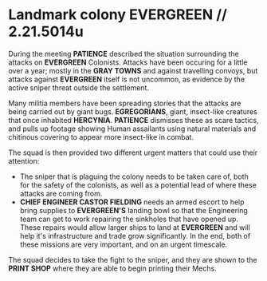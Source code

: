 # Landmark colony EVERGREEN // 2.21.5014u
During the meeting **PATIENCE** described the situation surrounding the attacks on **EVERGREEN** Colonists. Attacks have been occuring for a little over a year; mostly in the **GRAY TOWNS** and against travelling convoys, but attacks against **EVERGREEN** itself is not uncommon, as evidence by the active sniper threat outside the settlement.

Many militia members have been spreading stories that the attacks are being carried out by giant bugs. **EGREGORIANS**, giant, insect-like creatures that once inhabited **HERCYNIA**. **PATIENCE** dismisses these as scare tactics, and pulls up footage showing Human assailants using natural materials and chitinous covering to appear more insect-like in combat.

The squad is then provided two different urgent matters that could use their attention:

 - The sniper that is plaguing the colony needs to be taken care of, both for the safety of the colonists, as well as a potential lead of where these attacks are coming from.
 - **CHIEF ENGINEER CASTOR FIELDING** needs an armed escort to help bring supplies to **EVERGREEN'S** landing bowl so that the Engineering team can get to work repairing the sinkholes that have opened up. These repairs would allow larger ships to land at **EVERGREEN** and will help it's infrastructure and trade grow significantly.
In the end, both of these missions are very important, and on an urgent timescale.

The squad decides to take the fight to the sniper, and they are shown to the **PRINT SHOP** where they are able to begin printing their Mechs.